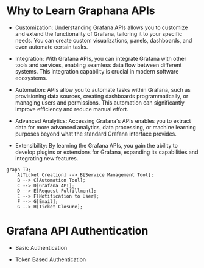 # Why to Learn Graphana APIs

- Customization: Understanding Grafana APIs allows you to customize and extend the functionality of Grafana, tailoring it to your specific needs. You can create custom visualizations, panels, dashboards, and even automate certain tasks.

- Integration: With Grafana APIs, you can integrate Grafana with other tools and services, enabling seamless data flow between different systems. This integration capability is crucial in modern software ecosystems.

- Automation: APIs allow you to automate tasks within Grafana, such as provisioning data sources, creating dashboards programmatically, or managing users and permissions. This automation can significantly improve efficiency and reduce manual effort.

- Advanced Analytics: Accessing Grafana's APIs enables you to extract data for more advanced analytics, data processing, or machine learning purposes beyond what the standard Grafana interface provides.

- Extensibility: By learning the Grafana APIs, you gain the ability to develop plugins or extensions for Grafana, expanding its capabilities and integrating new features.

```mermaid
graph TD;
    A[Ticket Creation] --> B[Service Management Tool];
    B --> C[Automation Tool];
    C --> D[Grafana API];
    D --> E[Request Fulfillment];
    E --> F[Notification to User];
    F --> G[Email];
    G --> H[Ticket Closure];
```
# Grafana API Authentication

- Basic Authentication

- Token Based Authentication
